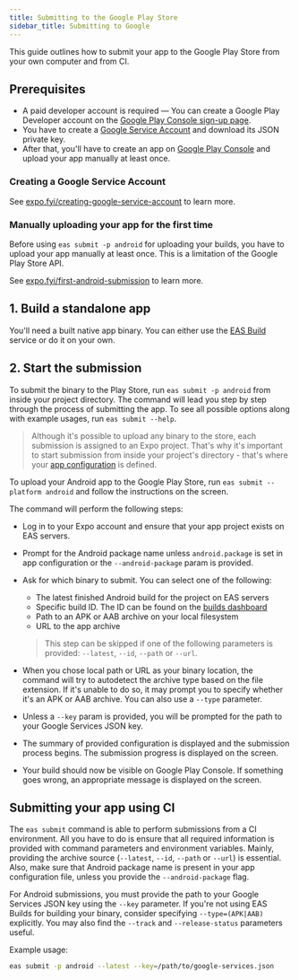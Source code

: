 ```yaml
---
title: Submitting to the Google Play Store
sidebar_title: Submitting to Google
---
```


This guide outlines how to submit your app to the Google Play Store from your own computer and from CI.

## Prerequisites

- A paid developer account is required &mdash; You can create a Google Play Developer account on the [Google Play Console sign-up page](https://play.google.com/apps/publish/signup/).
- You have to create a [Google Service Account](https://cloud.google.com/iam/docs/creating-managing-service-accounts) and download its JSON private key.
- After that, you'll have to create an app on [Google Play Console](https://play.google.com/apps/publish/) and upload your app manually at least once.

### Creating a Google Service Account

See [expo.fyi/creating-google-service-account](https://expo.fyi/creating-google-service-account) to learn more.

### Manually uploading your app for the first time

Before using `eas submit -p android` for uploading your builds, you have to upload your app manually at least once. This is a limitation of the Google Play Store API.

See [expo.fyi/first-android-submission](https://expo.fyi/first-android-submission) to learn more.

## 1. Build a standalone app

You'll need a built native app binary. You can either use the [EAS Build](introduction.md) service or do it on your own.

## 2. Start the submission

To submit the binary to the Play Store, run `eas submit -p android` from inside your project directory. The command will lead you step by step through the process of submitting the app. To see all possible options along with example usages, run `eas submit --help`.

> Although it's possible to upload any binary to the store, each submission is assigned to an Expo project. That's why it's important to start submission from inside your project's directory - that's where your [app configuration](../workflow/configuration.md) is defined.

To upload your Android app to the Google Play Store, run `eas submit --platform android` and follow the instructions on the screen.

The command will perform the following steps:

- Log in to your Expo account and ensure that your app project exists on EAS servers.
- Prompt for the Android package name unless `android.package` is set in app configuration or the `--android-package` param is provided.
- Ask for which binary to submit. You can select one of the following:

  - The latest finished Android build for the project on EAS servers
  - Specific build ID. The ID can be found on the [builds dashboard](https://expo.dev/builds?type=eas)
  - Path to an APK or AAB archive on your local filesystem
  - URL to the app archive

  > This step can be skipped if one of the following parameters is provided: `--latest`, `--id`, `--path` or `--url`.

- When you chose local path or URL as your binary location, the command will try to autodetect the archive type based on the file extension. If it's unable to do so, it may prompt you to specify whether it's an APK or AAB archive. You can also use a `--type` parameter.
- Unless a `--key` param is provided, you will be prompted for the path to your Google Services JSON key.
- The summary of provided configuration is displayed and the submission process begins. The submission progress is displayed on the screen.
- Your build should now be visible on Google Play Console. If something goes wrong, an appropriate message is displayed on the screen.

## Submitting your app using CI

The `eas submit` command is able to perform submissions from a CI environment. All you have to do is ensure that all required information is provided with command parameters and environment variables. Mainly, providing the archive source (`--latest`, `--id`, `--path` or `--url`) is essential. Also, make sure that Android package name is present in your app configuration file, unless you provide the `--android-package` flag.

For Android submissions, you must provide the path to your Google Services JSON key using the `--key` parameter. If you're not using EAS Builds for building your binary, consider specifying `--type=(APK|AAB)` explicitly. You may also find the `--track` and `--release-status` parameters useful.

Example usage:

```sh
eas submit -p android --latest --key=/path/to/google-services.json
```
